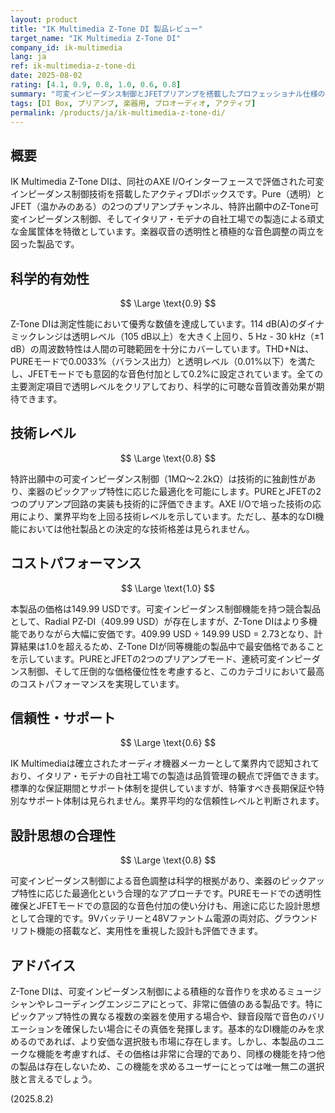 ```yaml
---
layout: product
title: "IK Multimedia Z-Tone DI 製品レビュー"
target_name: "IK Multimedia Z-Tone DI"
company_id: ik-multimedia
lang: ja
ref: ik-multimedia-z-tone-di
date: 2025-08-02
rating: [4.1, 0.9, 0.8, 1.0, 0.6, 0.8]
summary: "可変インピーダンス制御とJFETプリアンプを搭載したプロフェッショナル仕様のアクティブDIボックス。優秀な測定性能と他に類を見ない独創的な機能を備え、その機能性を考慮すると非常に高いコストパフォーマンスを誇ります。"
tags: [DI Box, プリアンプ, 楽器用, プロオーディオ, アクティブ]
permalink: /products/ja/ik-multimedia-z-tone-di/
---
```


## 概要

IK Multimedia Z-Tone DIは、同社のAXE I/Oインターフェースで評価された可変インピーダンス制御技術を搭載したアクティブDIボックスです。Pure（透明）とJFET（温かみのある）の2つのプリアンプチャンネル、特許出願中のZ-Tone可変インピーダンス制御、そしてイタリア・モデナの自社工場での製造による頑丈な金属筐体を特徴としています。楽器収音の透明性と積極的な音色調整の両立を図った製品です。

## 科学的有効性

$$ \Large \text{0.9} $$

Z-Tone DIは測定性能において優秀な数値を達成しています。114 dB(A)のダイナミックレンジは透明レベル（105 dB以上）を大きく上回り、5 Hz - 30 kHz（±1 dB）の周波数特性は人間の可聴範囲を十分にカバーしています。THD+Nは、PUREモードで0.0033%（バランス出力）と透明レベル（0.01%以下）を満たし、JFETモードでも意図的な音色付加として0.2%に設定されています。全ての主要測定項目で透明レベルをクリアしており、科学的に可聴な音質改善効果が期待できます。

## 技術レベル

$$ \Large \text{0.8} $$

特許出願中の可変インピーダンス制御（1MΩ～2.2kΩ）は技術的に独創性があり、楽器のピックアップ特性に応じた最適化を可能にします。PUREとJFETの2つのプリアンプ回路の実装も技術的に評価できます。AXE I/Oで培った技術の応用により、業界平均を上回る技術レベルを示しています。ただし、基本的なDI機能においては他社製品との決定的な技術格差は見られません。

## コストパフォーマンス

$$ \Large \text{1.0} $$

本製品の価格は149.99 USDです。可変インピーダンス制御機能を持つ競合製品として、Radial PZ-DI（409.99 USD）が存在しますが、Z-Tone DIはより多機能でありながら大幅に安価です。409.99 USD ÷ 149.99 USD = 2.73となり、計算結果は1.0を超えるため、Z-Tone DIが同等機能の製品中で最安価格であることを示しています。PUREとJFETの2つのプリアンプモード、連続可変インピーダンス制御、そして圧倒的な価格優位性を考慮すると、このカテゴリにおいて最高のコストパフォーマンスを実現しています。

## 信頼性・サポート

$$ \Large \text{0.6} $$

IK Multimediaは確立されたオーディオ機器メーカーとして業界内で認知されており、イタリア・モデナの自社工場での製造は品質管理の観点で評価できます。標準的な保証期間とサポート体制を提供していますが、特筆すべき長期保証や特別なサポート体制は見られません。業界平均的な信頼性レベルと判断されます。

## 設計思想の合理性

$$ \Large \text{0.8} $$

可変インピーダンス制御による音色調整は科学的根拠があり、楽器のピックアップ特性に応じた最適化という合理的なアプローチです。PUREモードでの透明性確保とJFETモードでの意図的な音色付加の使い分けも、用途に応じた設計思想として合理的です。9Vバッテリーと48Vファントム電源の両対応、グラウンドリフト機能の搭載など、実用性を重視した設計も評価できます。

## アドバイス

Z-Tone DIは、可変インピーダンス制御による積極的な音作りを求めるミュージシャンやレコーディングエンジニアにとって、非常に価値のある製品です。特にピックアップ特性の異なる複数の楽器を使用する場合や、録音段階で音色のバリエーションを確保したい場合にその真価を発揮します。基本的なDI機能のみを求めるのであれば、より安価な選択肢も市場に存在します。しかし、本製品のユニークな機能を考慮すれば、その価格は非常に合理的であり、同様の機能を持つ他の製品は存在しないため、この機能を求めるユーザーにとっては唯一無二の選択肢と言えるでしょう。

(2025.8.2)
